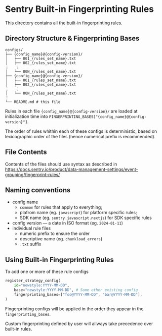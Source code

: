 # Sentry Built-in Fingerprinting Rules

This directory contains all the built-in fingerprinting rules.

## Directory Structure & Fingerprinting Bases

```
configs/
├── {config_name}@{config-version}/
│   ├── 001_{rules_set_name}.txt
│   ├── 002_{rules_set_name}.txt
⋮   ⋮
│   └── 00N_{rules_set_name}.txt
├── {config_name}@{config-version}/
│   ├── 001_{rules_set_name}.txt
│   ├── 002_{rules_set_name}.txt
⋮   ⋮
│   └── 00N_{rules_set_name}.txt
⋮
└── README.md # this file
```

Rules in each file `{config_name}@{config-version}/` are loaded at initialization
time into `FINGERPRINTING_BASES["{config_name}@{config-version}"]`.

The order of rules whithin each of these configs is deterministic, based on lexicographic
order of the files (hence numerical prefix is recommended).

## File Contents

Contents of the files should use syntax as described in https://docs.sentry.io/product/data-management-settings/event-grouping/fingerprint-rules/

## Naming conventions

- config name
  - `common` for rules that apply to everything;
  - plafrom name (eg. `javascript`) for platform specific rules;
  - SDK name (eg. `sentry.javascript.nextjs`) for SDK specific rules
- config version — a date in ISO format (eg. `2024-01-11`)
- individual rule files
  - numeric prefix to ensure the order
  - descriptive name (eg. `chunkload_errors`)
  - `.txt` suffix

## Using Built-in Fingerprinting Rules

To add one or more of these rule configs

```python
register_strategy_config(
    id="newstyle:YYYY-MM-DD",
    base="newstyle:YYYY-MM-DD", # Some other existing config
    fingerprinting_bases=["foo@YYYY-MM-DD", "bar@YYYY-MM-DD"],
)
```

Fingerprinting configs will be applied in the order they appear
in the `fingerprinting_bases`.

Custom fingerprinting defined by user will allways
take precedence over built-in rules.

